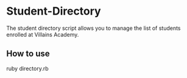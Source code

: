 # Student-Directory #

The student directory script allows you to manage the list of students enrolled
at Villains Academy.  

## How to use ##


ruby directory.rb
